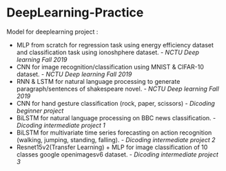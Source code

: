 # DeepLearning-Practice

Model for deeplearning project :
 - MLP from scratch for regression task using energy efficiency dataset and classification task using ionoshphere dataset. - _NCTU Deep learning Fall 2019_  
 - CNN for image recognition/classification using MNIST & CIFAR-10 dataset. - _NCTU Deep learning Fall 2019_ 
 - RNN & LSTM for natural language processing to generate paragraph/sentences of shakespeare novel. - _NCTU Deep learning Fall 2019_ 
 - CNN for hand gesture classification (rock, paper, scissors) - _Dicoding beginner project_
 - BiLSTM for natural language processing on BBC news classification. - _Dicoding intermediate project 1_
 - BiLSTM for multivariate time series forecasting on action recognition (walking, jumping, standing, falling). - _Dicoding intermediate project 2_
 - Resnet15v2(Transfer Learning) + MLP for image classification of 10 classes google openimagesv6 dataset. - _Dicoding intermediate project 3_
